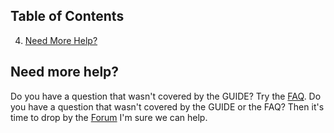 ## Table of Contents
4.  [Need More Help?](#more-help)

## <a name="more-help"></a>Need more help?

<span class="tip" markdown="1">Do you have a question that wasn't covered by the GUIDE? Try the [FAQ](/support/documentation/category/joomla).</span>
<span class="tip" markdown="1">Do you have a question that wasn't covered by the GUIDE or the FAQ? Then it's time to drop by the [Forum](/forum/index) I'm sure we can help.<span>
